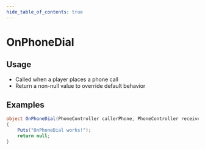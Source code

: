 ```yaml
---
hide_table_of_contents: true
---
```


# OnPhoneDial

## Usage

* Called when a player places a phone call
* Return a non-null value to override default behavior

## Examples

```csharp title=""
object OnPhoneDial(PhoneController callerPhone, PhoneController receiverPhone, BasePlayer player)
{
    Puts("OnPhoneDial works!");
    return null;
}
```

